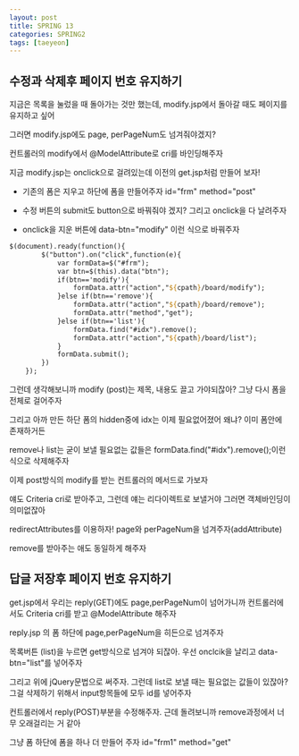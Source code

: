 ```yaml
---
layout: post
title: SPRING 13
categories: SPRING2
tags: [taeyeon]
---
```


## 수정과 삭제후 페이지 번호 유지하기

지금은 목록을 눌렀을 때 돌아가는 것만 했는데, modify.jsp에서 돌아갈 때도 페이지를 유지하고 싶어

그러면 modify.jsp에도 page, perPageNum도 넘겨줘야겠지?

컨트롤러의 modify에서 @ModelAttribute로 cri를 바인딩해주자

지금 modify.jsp는 onclick으로 걸려있는데 이전의 get.jsp처럼 만들어 보자!

- 기존의 폼은 지우고 하단에 폼을 만들어주자 id="frm" method="post" 

- 수정 버튼의 submit도 button으로 바꿔줘야 겠지? 그리고 onclick을 다 날려주자

- onclick을 지운 버튼에 data-btn="modify" 이런 식으로 바꿔주자

```1=modify.jsp
$(document).ready(function(){
  		$("button").on("click",function(e){
  			var formData=$("#frm");
  			var btn=$(this).data("btn");
  			if(btn=='modify'){
  				formData.attr("action","${cpath}/board/modify");
  			}else if(btn=='remove'){
  				formData.attr("action","${cpath}/board/remove");
  				formData.attr("method","get");
  			}else if(btn=='list'){
  				formData.find("#idx").remove();
  				formData.attr("action","${cpath}/board/list");
  			}
  			formData.submit();
  		})
  	});
```

그런데 생각해보니까 modify (post)는 제목, 내용도 끌고 가야되잖아? 그냥 다시 폼을 전체로 걸어주자

그리고 아까 만든 하단 폼의 hidden중에 idx는 이제 필요없어졌어 왜냐? 이미 폼안에 존재하거든

remove나 list는 굳이 보낼 필요없는 값들은 formData.find("#idx").remove();이런식으로 삭제해주자

이제 post방식의 modify를 받는 컨트롤러의 메서드로 가보자

얘도 Criteria cri로 받아주고, 그런데 얘는 리다이렉트로 보낼거야 그러면 객체바인딩이 의미없잖아

redirectAttributes를 이용하자! page와 perPageNum을 넘겨주자(addAttribute)

remove를 받아주는 애도 동일하게 해주자

## 답글 저장후 페이지 번호 유지하기

get.jsp에서 우리는 reply(GET)에도 page,perPageNum이 넘어가니까 컨트롤러에서도 Criteria cri를 받고 @ModelAttribute 해주자

reply.jsp 의 폼 하단에 page,perPageNum을 히든으로 넘겨주자

목록버튼 (list)을 누르면 get방식으로 넘겨야 되잖아. 우선 onclcik을 날리고 data-btn="list"를 넣어주자

그리고 위에 jQuery문법으로 써주자. 그런데 list로 보낼 때는 필요없는 값들이 있잖아? 그걸 삭제하기 위해서 input항목들에 모두 id를 넣어주자

컨트롤러에서 reply(POST)부분을 수정해주자. 근데 돌려보니까 remove과정에서 너무 오래걸리는 거 같아

그냥 폼 하단에 폼을 하나 더 만들어 주자 id="frm1" method="get"

















